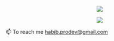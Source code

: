 <p align="center">
  <img src="https://github-readme-streak-stats-zeta-liart.vercel.app?user=habibmollah&theme=github-dark-blue&hide_border=true"/>
</p>
<p align="center">
  <img src="https://github-readme-stats-one-eta-65.vercel.app/api/top-langs/?username=habibmollah&layout=compact&exclude_repo=c,github-readme-streak-stats&theme=github_dark&hide_border=true"/>
</p>

📫 To reach me [habib.prodev@gmail.com](mailto:habib.prodev@gmail.com)
